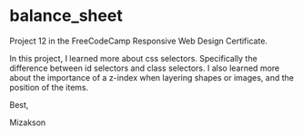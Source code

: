 # balance_sheet

Project 12 in the FreeCodeCamp Responsive Web Design Certificate.

In this project, I learned more about css selectors. Specifically the difference between id selectors and class selectors.
I also learned more about the importance of a z-index when layering shapes or images, and the position of the items.

Best,

Mizakson